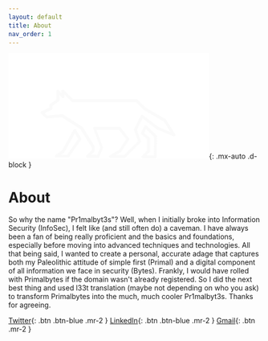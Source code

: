 ```yaml
---
layout: default
title: About
nav_order: 1
---
```

 
![alt text](/assets/images/Pr1malbyt3s_Logo.png "Pr1malbyt3s"){: .mx-auto .d-block }
# About

So why the name "Pr1malbyt3s"? Well, when I initially broke into Information Security (InfoSec), I felt like (and still often do) a caveman. I have always been a fan of being really proficient and the basics and foundations, especially before moving into advanced techniques and technologies. All that being said, I wanted to create a personal, accurate adage that captures both my Paleolithic attitude of simple first (Primal) and a digital component of all information we face in security (Bytes). Frankly, I would have rolled with Primalbytes if the domain wasn't already registered. So I did the next best thing and used l33t translation (maybe not depending on who you ask) to transform Primalbytes into the much, much cooler Pr1malbyt3s. Thanks for agreeing.
  
[Twitter](https://twitter.com/pr1malbyt3s){: .btn .btn-blue .mr-2 }
[LinkedIn](https://www.linkedin.com/in/aaronwilliams-infosec){: .btn .btn-blue .mr-2 }
[Gmail](https://mail.google.com/mail/u/0/?view=cm&fs=1&to=aaronwilliams.infosec@gmail.com&tf=1){: .btn .mr-2 }
